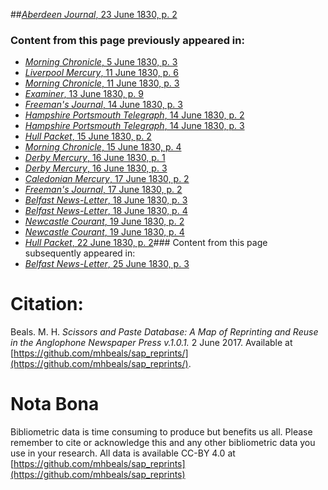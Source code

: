 ##[*Aberdeen Journal*, 23 June 1830, p. 2](https://mhbeals.github.io/sap_html/Aberdeen-Journal/Aberdeen-Journal-23-June-1830-p-2)

### Content from this page previously appeared in:
+ [*Morning Chronicle*, 5 June 1830, p. 3](https://mhbeals.github.io/sap_html/Morning-Chronicle/Morning-Chronicle-5-June-1830-p-3)
+ [*Liverpool Mercury*, 11 June 1830, p. 6](https://mhbeals.github.io/sap_html/Liverpool-Mercury/Liverpool-Mercury-11-June-1830-p-6)
+ [*Morning Chronicle*, 11 June 1830, p. 3](https://mhbeals.github.io/sap_html/Morning-Chronicle/Morning-Chronicle-11-June-1830-p-3)
+ [*Examiner*, 13 June 1830, p. 9](https://mhbeals.github.io/sap_html/Examiner/Examiner-13-June-1830-p-9)
+ [*Freeman's Journal*, 14 June 1830, p. 3](https://mhbeals.github.io/sap_html/Freeman's-Journal/Freeman's-Journal-14-June-1830-p-3)
+ [*Hampshire Portsmouth Telegraph*, 14 June 1830, p. 2](https://mhbeals.github.io/sap_html/Hampshire-Portsmouth-Telegraph/Hampshire-Portsmouth-Telegraph-14-June-1830-p-2)
+ [*Hampshire Portsmouth Telegraph*, 14 June 1830, p. 3](https://mhbeals.github.io/sap_html/Hampshire-Portsmouth-Telegraph/Hampshire-Portsmouth-Telegraph-14-June-1830-p-3)
+ [*Hull Packet*, 15 June 1830, p. 2](https://mhbeals.github.io/sap_html/Hull-Packet/Hull-Packet-15-June-1830-p-2)
+ [*Morning Chronicle*, 15 June 1830, p. 4](https://mhbeals.github.io/sap_html/Morning-Chronicle/Morning-Chronicle-15-June-1830-p-4)
+ [*Derby Mercury*, 16 June 1830, p. 1](https://mhbeals.github.io/sap_html/Derby-Mercury/Derby-Mercury-16-June-1830-p-1)
+ [*Derby Mercury*, 16 June 1830, p. 3](https://mhbeals.github.io/sap_html/Derby-Mercury/Derby-Mercury-16-June-1830-p-3)
+ [*Caledonian Mercury*, 17 June 1830, p. 2](https://mhbeals.github.io/sap_html/Caledonian-Mercury/Caledonian-Mercury-17-June-1830-p-2)
+ [*Freeman's Journal*, 17 June 1830, p. 2](https://mhbeals.github.io/sap_html/Freeman's-Journal/Freeman's-Journal-17-June-1830-p-2)
+ [*Belfast News-Letter*, 18 June 1830, p. 3](https://mhbeals.github.io/sap_html/Belfast-News-Letter/Belfast-News-Letter-18-June-1830-p-3)
+ [*Belfast News-Letter*, 18 June 1830, p. 4](https://mhbeals.github.io/sap_html/Belfast-News-Letter/Belfast-News-Letter-18-June-1830-p-4)
+ [*Newcastle Courant*, 19 June 1830, p. 2](https://mhbeals.github.io/sap_html/Newcastle-Courant/Newcastle-Courant-19-June-1830-p-2)
+ [*Newcastle Courant*, 19 June 1830, p. 4](https://mhbeals.github.io/sap_html/Newcastle-Courant/Newcastle-Courant-19-June-1830-p-4)
+ [*Hull Packet*, 22 June 1830, p. 2](https://mhbeals.github.io/sap_html/Hull-Packet/Hull-Packet-22-June-1830-p-2)### Content from this page subsequently appeared in:
+ [*Belfast News-Letter*, 25 June 1830, p. 3](https://mhbeals.github.io/sap_html/Belfast-News-Letter/Belfast-News-Letter-25-June-1830-p-3)
                    
# Citation: 

Beals. M. H. *Scissors and Paste Database: A Map of Reprinting and Reuse in the Anglophone Newspaper Press v.1.0.1.* 2 June 2017. Available at [https://github.com/mhbeals/sap_reprints/](https://github.com/mhbeals/sap_reprints/). 
                    
# Nota Bona

Bibliometric data is time consuming to produce but benefits us all. Please remember to cite or acknowledge this and any other bibliometric data you use in your research. All data is available CC-BY 4.0 at [https://github.com/mhbeals/sap_reprints](https://github.com/mhbeals/sap_reprints)
